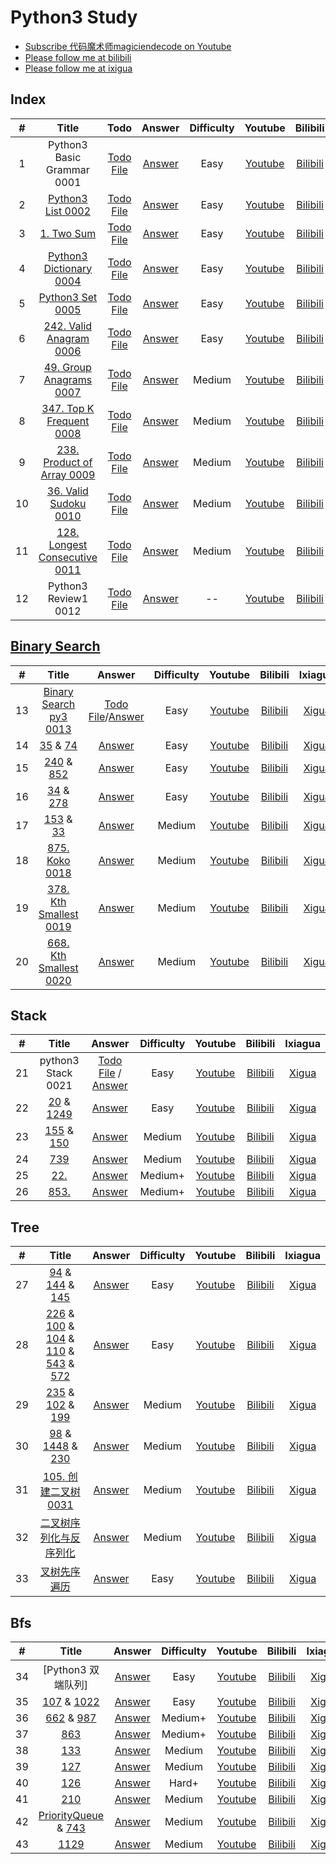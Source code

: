 # Python3 Study

- [Subscribe 代码魔术师magiciendecode on Youtube](https://www.youtube.com/channel/UCERe5JqcmPtyo3dzX94by1g?sub_confirmation=1)
- [Please follow me at bilibili](https://space.bilibili.com/520811931)
- [Please follow me at ixigua](https://www.ixigua.com/home/105169725727/)

## Index

| # | Title | Todo | Answer | Difficulty | Youtube | Bilibili | Ixiagua |
|:---:|:---:|:---:|:---:|:---:|:---:|:---:|:---:|
|1|Python3 Basic Grammar 0001|[Todo File](https://github.com/MagicienDeCode/py3_interview/blob/master/basic_grammar/basic.py)|[Answer](https://github.com/MagicienDeCode/py3_interview/blob/master/basic_grammar/basic_answer.py)|Easy|[Youtube](https://www.youtube.com/watch?v=Pmlqcl_Ggkc)|[Bilibili](https://www.bilibili.com/video/BV1wN4y1H7hR)|[Xigua](https://www.ixigua.com/i7335974016466813492)|
|2|[Python3 List 0002]()|[Todo File](https://github.com/MagicienDeCode/py3_interview/blob/master/basic_grammar/list.py)|[Answer](https://github.com/MagicienDeCode/py3_interview/blob/master/basic_grammar/list_answer.py)|Easy|[Youtube](https://www.youtube.com/watch?v=veHJaKzCsIM)|[Bilibili](https://www.bilibili.com/video/BV1WZ421m778)|[Xigua](https://www.ixigua.com/i7335998126400274979)|
|3|[1. Two Sum](https://leetcode.com/problems/two-sum/)|[Todo File](https://github.com/MagicienDeCode/py3_interview/blob/master/basic_grammar/two_sum.py)|[Answer](https://github.com/MagicienDeCode/py3_interview/blob/master/basic_grammar/two_sum_answer.py)|Easy|[Youtube](https://www.youtube.com/watch?v=BmOdXfdeG-o)|[Bilibili](https://www.bilibili.com/video/BV1Ny421a7nP)|[Xigua](https://www.ixigua.com/i7336100737191477786)|
|4|[Python3 Dictionary 0004](https://leetcode.com/problems/two-sum/description/)|[Todo File](https://github.com/MagicienDeCode/py3_interview/blob/master/basic_grammar/dictionary.py)|[Answer](https://github.com/MagicienDeCode/py3_interview/blob/master/basic_grammar/dictionary_answer.py)|Easy|[Youtube](https://www.youtube.com/watch?v=uvgBSPHqeCI)|[Bilibili](https://www.bilibili.com/video/BV1Z1421f7d9)|[Xigua](https://www.ixigua.com/i7336695129979224628)|
|5|[Python3 Set 0005](https://leetcode.com/problems/contains-duplicate/description/)|[Todo File](https://github.com/MagicienDeCode/py3_interview/blob/master/basic_grammar/set.py)|[Answer](https://github.com/MagicienDeCode/py3_interview/blob/master/basic_grammar/set_answer.py)|Easy|[Youtube](https://www.youtube.com/watch?v=L-GdKH3JtNw)|[Bilibili](https://www.bilibili.com/video/BV1nK421k7zn)|[Xigua](https://www.ixigua.com/i7336707631496561190)|
|6|[242. Valid Anagram 0006](https://leetcode.com/problems/valid-anagram/description/)|[Todo File](https://github.com/MagicienDeCode/py3_interview/blob/master/basic_grammar/list/242valid_anagram.py)|[Answer](https://github.com/MagicienDeCode/py3_interview/blob/master/basic_grammar/list/242valid_anagram_answer.py)|Easy|[Youtube](https://www.youtube.com/watch?v=r9SZajvQIiI)|[Bilibili](https://www.bilibili.com/video/BV1Xt42187TX)|[Xigua](https://www.ixigua.com/i7337081461045985811)|
|7|[49. Group Anagrams 0007](https://leetcode.com/problems/group-anagrams/description/)|[Todo File](https://github.com/MagicienDeCode/py3_interview/blob/master/basic_grammar/list/49group_anagrams.py)|[Answer](https://github.com/MagicienDeCode/py3_interview/blob/master/basic_grammar/list/49group_anagrams_answer.py)|Medium|[Youtube](https://www.youtube.com/watch?v=-7WpUpmp6N4)|[Bilibili](https://www.bilibili.com/video/BV1Qj421D7RD)|[Xigua](https://www.ixigua.com/i7337102157625328179)|
|8|[347. Top K Frequent 0008](https://leetcode.com/problems/top-k-frequent-elements/description/)|[Todo File](https://github.com/MagicienDeCode/py3_interview/blob/master/basic_grammar/list/347top_k_frequent_elements.py)|[Answer](https://github.com/MagicienDeCode/py3_interview/blob/master/basic_grammar/list/347top_k_frequent_elements_answer.py)|Medium|[Youtube](https://www.youtube.com/watch?v=cuLdM1k7gBU)|[Bilibili](https://www.bilibili.com/video/BV18J4m1s7Pi)|[Xigua](https://www.ixigua.com/i7337801325943620137)|
|9|[238. Product of Array 0009](https://leetcode.com/problems/product-of-array-except-self/description/)|[Todo File](https://github.com/MagicienDeCode/py3_interview/blob/master/basic_grammar/list/238product_of_array_except_self.py)|[Answer](https://github.com/MagicienDeCode/py3_interview/blob/master/basic_grammar/list/238product_of_array_except_self_answer.py)|Medium|[Youtube](https://www.youtube.com/watch?v=KoFS5Ef4hXk)|[Bilibili](https://www.bilibili.com/video/BV1kx4y1y7i9)|[Xigua](https://www.ixigua.com/i7338189112328847912)|
|10|[36. Valid Sudoku 0010](https://leetcode.com/problems/valid-sudoku/description/)|[Todo File](https://github.com/MagicienDeCode/py3_interview/blob/master/basic_grammar/list/36valid_sudoku.py)|[Answer](https://github.com/MagicienDeCode/py3_interview/blob/master/basic_grammar/list/36valid_sudoku_answer.py)|Medium|[Youtube](https://www.youtube.com/watch?v=eIzb4N1SYYE)|[Bilibili](https://www.bilibili.com/video/BV1Bx4y1y7fX)|[Xigua](https://www.ixigua.com/i7338557475588669964)|
|11|[128. Longest Consecutive 0011](https://leetcode.com/problems/longest-consecutive-sequence/description/)|[Todo File](https://github.com/MagicienDeCode/py3_interview/blob/master/basic_grammar/list/128longest_consecutive_sequence.py)|[Answer](https://github.com/MagicienDeCode/py3_interview/blob/master/basic_grammar/list/128longest_consecutive_sequence_answer.py)|Medium|[Youtube](https://www.youtube.com/watch?v=IwSGuK82hkg)|[Bilibili](https://www.bilibili.com/video/BV1gC411x7Wg)|[Xigua](https://www.ixigua.com/i7338930904477696531)|
|12|Python3 Review1 0012|[Todo File](https://github.com/MagicienDeCode/py3_interview/blob/master/basic_grammar/review1.py)|[Answer](https://github.com/MagicienDeCode/py3_interview/blob/master/basic_grammar/review1_answer.py)|--|[Youtube](https://www.youtube.com/watch?v=uhtb_AChMac)|[Bilibili](https://www.bilibili.com/video/BV1RW421A7c5)|[Xigua](https://www.ixigua.com/i7339609071881814579)|


## [Binary Search](https://github.com/MagicienDeCode/py3_interview/blob/master/basic_grammar/binary_search/BS_ALL_IN_ONE.pdf)

| # | Title |  Answer | Difficulty | Youtube | Bilibili | Ixiagua |
|:---:|:---:|:---:|:---:|:---:|:---:|:---:|
|13|[Binary Search py3 0013](https://leetcode.com/problems/binary-search/)|[Todo File](https://github.com/MagicienDeCode/py3_interview/blob/master/basic_grammar/binary_search/704binary_search.py)/[Answer](https://github.com/MagicienDeCode/py3_interview/blob/master/basic_grammar/binary_search/704binary_search_answer.py)|Easy|[Youtube](https://www.youtube.com/watch?v=hfNgTzJ3mdc)|[Bilibili](https://www.bilibili.com/video/BV1h1421f7E9)|[Xigua](https://www.ixigua.com/i7340026021544100389)|
|14|[35](https://leetcode.com/problems/search-insert-position/) & [74](https://leetcode.com/problems/search-a-2d-matrix/description/)|[Answer](https://github.com/MagicienDeCode/py3_interview/blob/master/basic_grammar/binary_search/35_74.py)|Easy|[Youtube](https://www.youtube.com/watch?v=926x36m2fJ8)|[Bilibili](https://www.bilibili.com/video/BV1kC411H77i)|[Xigua](https://www.ixigua.com/i7340410204619702819)|
|15|[240](https://leetcode.com/problems/search-a-2d-matrix-ii/description/) & [852](https://leetcode.com/problems/peak-index-in-a-mountain-array/description/)|[Answer](https://github.com/MagicienDeCode/py3_interview/blob/master/basic_grammar/binary_search/240_852.py)|Easy|[Youtube](https://www.youtube.com/watch?v=GXwpMpFMgvA)|[Bilibili](https://www.bilibili.com/video/BV1Cy421q73R)|[Xigua](https://www.ixigua.com/i7340759814273925684)|
|16|[34](https://leetcode.com/problems/find-first-and-last-position-of-element-in-sorted-array/) & [278](https://leetcode.com/problems/first-bad-version/description/)|[Answer](https://github.com/MagicienDeCode/py3_interview/blob/master/basic_grammar/binary_search/34_278.py)|Easy|[Youtube](https://www.youtube.com/watch?v=m63jLfjDsWM)|[Bilibili](https://www.bilibili.com/video/BV11z421X716)|[Xigua](https://www.ixigua.com/i7341159431968653865)|
|17|[153](https://leetcode.com/problems/find-minimum-in-rotated-sorted-array/) & [33](https://leetcode.com/problems/search-in-rotated-sorted-array/)|[Answer](https://github.com/MagicienDeCode/py3_interview/blob/master/basic_grammar/binary_search/153_33.py)|Medium|[Youtube](https://www.youtube.com/watch?v=2z-KIDh-j90)|[Bilibili](https://www.bilibili.com/video/BV1Pz42197sv)|[Xigua](https://www.ixigua.com/i7341541571524821530)|
|18|[875. Koko 0018](https://leetcode.com/problems/koko-eating-bananas/)|[Answer](https://github.com/MagicienDeCode/py3_interview/blob/master/basic_grammar/binary_search/875.py)|Medium|[Youtube](https://www.youtube.com/watch?v=3ilYPxP9XqM)|[Bilibili](https://www.bilibili.com/video/BV1SC411p7q6)|[Xigua](https://www.ixigua.com/i7342615931962524200)|
|19|[378. Kth Smallest 0019](https://leetcode.com/problems/kth-smallest-element-in-a-sorted-matrix/description/)|[Answer](https://github.com/MagicienDeCode/py3_interview/blob/master/basic_grammar/binary_search/378.py)|Medium|[Youtube](https://www.youtube.com/watch?v=ah2QIC6DkgA)|[Bilibili](https://www.bilibili.com/video/BV1Gt421t7X6)|[Xigua](https://www.ixigua.com/i7343038976959840803)|
|20|[668. Kth Smallest 0020](https://leetcode.com/problems/kth-smallest-number-in-multiplication-table/)|[Answer](https://github.com/MagicienDeCode/py3_interview/blob/master/basic_grammar/binary_search/668.py)|Medium|[Youtube](https://www.youtube.com/watch?v=5DYgSTXSNK0)|[Bilibili](https://www.bilibili.com/video/BV1sx42127tU)|[Xigua](https://www.ixigua.com/i7343389869911540224)|

## Stack
| # | Title |  Answer | Difficulty | Youtube | Bilibili | Ixiagua |
|:---:|:---:|:---:|:---:|:---:|:---:|:---:|
|21|python3 Stack 0021|[Todo File](https://github.com/MagicienDeCode/py3_interview/blob/master/medium_grammar/stack/stack.py) / [Answer](https://github.com/MagicienDeCode/py3_interview/blob/master/medium_grammar/stack/stack_answer.py)|Easy|[Youtube](https://www.youtube.com/watch?v=iao5oGnNNH4)|[Bilibili](https://www.bilibili.com/video/BV1bF4m1V7vP)|[Xigua](https://www.ixigua.com/i7344138174903353908)|
|22|[20](https://leetcode.com/problems/valid-parentheses/description/) & [1249](https://leetcode.com/problems/minimum-remove-to-make-valid-parentheses/description/) |[Answer](https://github.com/MagicienDeCode/py3_interview/blob/master/medium_grammar/stack/20_1249.py)|Easy|[Youtube](https://www.youtube.com/watch?v=_6wKuviAQGI)|[Bilibili](https://www.bilibili.com/video/BV1yF4m1V7Ly)|[Xigua](https://www.ixigua.com/i7345200677414666786)|
|23|[155](https://leetcode.com/problems/min-stack/description/) & [150](https://leetcode.com/problems/evaluate-reverse-polish-notation/) |[Answer](https://github.com/MagicienDeCode/py3_interview/blob/master/medium_grammar/stack/155_150.py)|Medium|[Youtube](https://www.youtube.com/watch?v=GO0UJso9Hsk)|[Bilibili](https://www.bilibili.com/video/BV1gw4m1d757)|[Xigua](https://www.ixigua.com/i7345646968917787146)|
|24|[739](https://leetcode.com/problems/daily-temperatures/description/)|[Answer](https://github.com/MagicienDeCode/py3_interview/blob/master/medium_grammar/stack/739.py)|Medium|[Youtube](https://www.youtube.com/watch?v=h1ohPpdsrX8)|[Bilibili](https://www.bilibili.com/video/BV1rw4m1d7UG)|[Xigua](https://www.ixigua.com/i7345972453908152843)|
|25|[22. ](https://leetcode.com/problems/generate-parentheses/)|[Answer](https://github.com/MagicienDeCode/py3_interview/blob/master/medium_grammar/stack/22.py)|Medium+|[Youtube](https://www.youtube.com/watch?v=P_ZbdNQE0KU)|[Bilibili](https://www.bilibili.com/video/BV19w4m1R71K)|[Xigua](https://www.ixigua.com/i7346312639321997824)|
|26|[853. ](https://leetcode.com/problems/car-fleet/description/)|[Answer](https://github.com/MagicienDeCode/py3_interview/blob/master/medium_grammar/stack/853.py)|Medium+|[Youtube](https://www.youtube.com/watch?v=VpW0jZXTdiY)|[Bilibili](https://www.bilibili.com/video/BV1cx421k7qH)|[Xigua](https://www.ixigua.com/i7347098970306380315)

## Tree
| # | Title |  Answer | Difficulty | Youtube | Bilibili | Ixiagua |
|:---:|:---:|:---:|:---:|:---:|:---:|:---:|
|27|[94](https://leetcode.com/problems/binary-tree-inorder-traversal/description/) & [144](https://leetcode.com/problems/binary-tree-preorder-traversal/) & [145](https://leetcode.com/problems/binary-tree-postorder-traversal/description/) |[Answer](https://github.com/MagicienDeCode/py3_interview/blob/master/medium_grammar/tree/94_144_145.py)|Easy|[Youtube](https://www.youtube.com/watch?v=cn5QZngcwmw)|[Bilibili](https://www.bilibili.com/video/BV1Xx421C79L)|[Xigua](https://www.ixigua.com/i7347788276910162484)|
|28|[226](https://leetcode.com/problems/invert-binary-tree/description/) & [100](https://leetcode.com/problems/same-tree/) & [104](https://leetcode.com/problems/maximum-depth-of-binary-tree/description/) & [110](https://leetcode.com/problems/balanced-binary-tree/) & [543](https://leetcode.com/problems/diameter-of-binary-tree/) & [572](https://leetcode.com/problems/subtree-of-another-tree/)|[Answer](https://github.com/MagicienDeCode/py3_interview/blob/master/medium_grammar/tree/easy_6_in_1.py)|Easy|[Youtube](https://www.youtube.com/watch?v=VmxeUTc2FR4)|[Bilibili](https://www.bilibili.com/video/BV1Su4m1M7Wa)|[Xigua](https://www.ixigua.com/i7348180827450114612)|
|29|[235](https://leetcode.com/problems/lowest-common-ancestor-of-a-binary-search-tree/) & [102](https://leetcode.com/problems/binary-tree-level-order-traversal/) & [199](https://leetcode.com/problems/binary-tree-right-side-view/)|[Answer](https://github.com/MagicienDeCode/py3_interview/blob/master/medium_grammar/tree/235_102_199.py)|Medium|[Youtube](https://www.youtube.com/watch?v=2eU5XdPPzv0)|[Bilibili](https://www.bilibili.com/video/BV13H4y1W7gF)|[Xigua](https://www.ixigua.com/i7348558056860418560)|
|30|[98](https://leetcode.com/problems/validate-binary-search-tree/) & [1448](https://leetcode.com/problems/count-good-nodes-in-binary-tree/) & [230](https://leetcode.com/problems/kth-smallest-element-in-a-bst/)|[Answer](https://github.com/MagicienDeCode/py3_interview/blob/master/medium_grammar/tree/98_1448_230.py)|Medium|[Youtube](https://www.youtube.com/watch?v=5xi7D3BT7oA)|[Bilibili](https://www.bilibili.com/video/BV1au4m1T7sZ)|[Xigua](https://www.ixigua.com/i7348947852703302171)|
|31|[105. 创建二叉树 0031](https://leetcode.com/problems/construct-binary-tree-from-preorder-and-inorder-traversal/)|[Answer](https://github.com/MagicienDeCode/py3_interview/blob/master/medium_grammar/tree/105.py)|Medium|[Youtube](https://www.youtube.com/watch?v=QWaw18gEXeE)|[Bilibili](https://www.bilibili.com/video/BV1Gx421k7Hz)|[Xigua](https://www.ixigua.com/i7349343730106630683)|
|32|[二叉树序列化与反序列化](https://leetcode.com/problems/serialize-and-deserialize-binary-tree/description/)|[Answer](https://github.com/MagicienDeCode/py3_interview/blob/master/medium_grammar/tree/297.py)|Medium|[Youtube](https://www.youtube.com/watch?v=0furkCAJhZo)|[Bilibili](https://www.bilibili.com/video/BV1Qm411R78z)|[Xigua](https://www.ixigua.com/i7349689915426210313)|
|33|[叉树先序遍历](https://leetcode.com/problems/n-ary-tree-preorder-traversal/)|[Answer](https://github.com/MagicienDeCode/py3_interview/blob/master/medium_grammar/tree/589.py)|Easy|[Youtube](https://www.youtube.com/watch?v=xLMcZ5AHkms)|[Bilibili](https://www.bilibili.com/video/BV1Rj421976F)|[Xigua](https://www.ixigua.com/i7350767908055679523)|


## Bfs
| # | Title |  Answer | Difficulty | Youtube | Bilibili | Ixiagua |
|:---:|:---:|:---:|:---:|:---:|:---:|:---:|
|34|[Python3 双端队列]|[Answer](https://github.com/MagicienDeCode/py3_interview/blob/master/medium_grammar/bfs/deque.py)|Easy|[Youtube](https://www.youtube.com/watch?v=vuTWWSxWHTI)|[Bilibili](https://www.bilibili.com/video/BV1MZ421B7Ky)|[Xigua](https://www.ixigua.com/i7354383079579845154)|
|35|[107](https://leetcode.com/problems/binary-tree-level-order-traversal-ii/) & [1022](https://leetcode.com/problems/sum-of-root-to-leaf-binary-numbers/)|[Answer](https://github.com/MagicienDeCode/py3_interview/blob/master/medium_grammar/bfs/107_1022.py)|Easy|[Youtube](https://www.youtube.com/watch?v=rJbpBlEds5E)|[Bilibili](https://www.bilibili.com/video/BV1qM4m1Q74f)|[Xigua](https://www.ixigua.com/i7354865282910781990)|
|36|[662](https://leetcode.com/problems/maximum-width-of-binary-tree/description/) & [987](https://leetcode.com/problems/vertical-order-traversal-of-a-binary-tree/)|[Answer](https://github.com/MagicienDeCode/py3_interview/blob/master/medium_grammar/bfs/662_987.py)|Medium+|[Youtube](https://www.youtube.com/watch?v=g93sQrl1fLQ)|[Bilibili](https://www.bilibili.com/video/BV1jE421u77T)|[Xigua](https://www.ixigua.com/i7355620251293188635)|
|37|[863](https://leetcode.com/problems/all-nodes-distance-k-in-binary-tree/)|[Answer](https://github.com/MagicienDeCode/py3_interview/blob/master/medium_grammar/bfs/863.py)|Medium+|[Youtube](https://www.youtube.com/watch?v=urHpWgAQdec)|[Bilibili](https://www.bilibili.com/video/BV1GF4m1T74g)|[Xigua](https://www.ixigua.com/i7355909124988600866)|
|38|[133](https://leetcode.com/problems/clone-graph/)|[Answer](https://github.com/MagicienDeCode/py3_interview/blob/master/medium_grammar/bfs/133.py)|Medium|[Youtube](https://www.youtube.com/watch?v=2dNuOJ_sT5M)|[Bilibili](https://www.bilibili.com/video/BV1Fx421S7Sw)|[Xigua](https://www.ixigua.com/i7356355211960517160)|
|39|[127](https://leetcode.com/problems/word-ladder/description/)|[Answer](https://github.com/MagicienDeCode/py3_interview/blob/master/medium_grammar/bfs/127.py)|Medium|[Youtube](https://www.youtube.com/watch?v=X0Af3MnfMmc)|[Bilibili](https://www.bilibili.com/video/BV1hA4m1w7bY)|[Xigua](https://www.ixigua.com/i7356740932018012682)|
|40|[126](https://leetcode.com/problems/word-ladder-ii/description/)|[Answer](https://github.com/MagicienDeCode/py3_interview/blob/master/medium_grammar/bfs/126.py)|Hard+|[Youtube](https://www.youtube.com/watch?v=wtoigMt3HiI)|[Bilibili](https://www.bilibili.com/video/BV1oi421f7iu)|[Xigua](https://www.ixigua.com/i7357827359338299939)|
|41|[210](https://leetcode.com/problems/course-schedule-ii/description/)|[Answer](https://github.com/MagicienDeCode/py3_interview/blob/master/medium_grammar/bfs/210.py)|Medium|[Youtube](https://www.youtube.com/watch?v=Psaxx8A-4Qw)|[Bilibili](https://www.bilibili.com/video/BV16x421m7ut)|[Xigua](https://www.ixigua.com/i7358238747353154082)|
|42|[PriorityQueue](https://github.com/MagicienDeCode/py3_interview/blob/master/medium_grammar/heapq/pq.py) & [743](https://leetcode.com/problems/network-delay-time/description/)|[Answer](https://github.com/MagicienDeCode/py3_interview/blob/master/medium_grammar/bfs/743.py)|Medium|[Youtube](https://www.youtube.com/watch?v=SkTJk4nmx4Q)|[Bilibili](https://www.bilibili.com/video/BV1kF4m1P73u)|[Xigua](https://www.ixigua.com/i7358925660242313754)|
|43|[1129](https://leetcode.com/problems/shortest-path-with-alternating-colors/description/)|[Answer](https://github.com/MagicienDeCode/py3_interview/blob/master/medium_grammar/bfs/1129.py)|Medium|[Youtube](https://www.youtube.com/watch?v=ZyQG-hXApqI)|[Bilibili](https://www.bilibili.com/video/BV1px4y1h7yY)|[Xigua](https://www.ixigua.com/i7359355852765168128)|

